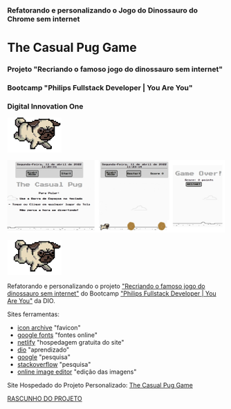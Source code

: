 ### Refatorando e personalizando o Jogo do Dinossauro do Chrome sem internet

# The Casual Pug Game

### Projeto "Recriando o famoso jogo do dinossauro sem internet"
### Bootcamp "Philips Fullstack Developer | You Are You"
### Digital Innovation One

![PugGame](./imgs/pugRun.gif)

![Print](./imgs/PrintScreen.png)

![PugGame](./imgs/pugRun.gif)

Refatorando e personalizando o projeto ["Recriando o famoso jogo do dinossauro sem internet"](https://web.dio.me/project/recriando-o-famoso-jogo-do-dinossauro-sem-internet/learning/6e0ce884-2c7c-4d61-b2a4-28a0d48d279a?back=/track/philips-fullstack-developer&tab=undefined) do Bootcamp ["Philips Fullstack Developer | You Are You"](https://web.dio.me/track/5c0a81e0-3566-4314-8075-298147b2858d) da DIO.

Sites ferramentas:
- [icon archive](https://iconarchive.com/) "favicon"
- [google fonts](fonts.google.com) "fontes online"
- [netlify](netlify.com) "hospedagem gratuita do site"
- [dio](web.dio.me) "aprendizado"
- [google](google.com) "pesquisa"
- [stackoverflow](https://pt.stackoverflow.com/) "pesquisa"
- [online image editor](https://www.online-image-editor.com/?language=portuguese) "edição das imagens"

Site Hospedado do Projeto Personalizado: [The Casual Pug Game](https://sk8dinogame2.netlify.app/)

[RASCUNHO DO PROJETO](https://github.com/CHCLopes/DinoGame)